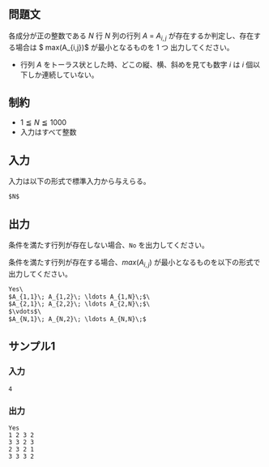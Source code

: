 ## 問題文

各成分が正の整数である $N$ 行 $N$ 列の行列 $A$ = $A_{i,j}$ が存在するか判定し、存在する場合は $ max(A_{i,j})$ が最小となるものを $1$ つ 出力してください。

- 行列 $A$ をトーラス状とした時、どこの縦、横、斜めを見ても数字 $i$ は $i$ 個以下しか連続していない。



## 制約

- $1 \leqq N \leqq 1000$
- 入力はすべて整数

## 入力
入力は以下の形式で標準入力から与えらる。  
```md
$N$

```
## 出力
条件を満たす行列が存在しない場合、`No` を出力してください。

条件を満たす行列が存在する場合、$max(A_{i,j})$ が最小となるものを以下の形式で出力してください。

```md
Yes\
$A_{1,1}\; A_{1,2}\; \ldots A_{1,N}\;$\
$A_{2,1}\; A_{2,2}\; \ldots A_{2,N}\;$\
$\vdots$\
$A_{N,1}\; A_{N,2}\; \ldots A_{N,N}\;$

```

## サンプル1

### 入力
```
4

```

### 出力
```
Yes
1 2 3 2
3 3 2 3
2 3 2 1
3 3 3 2

```

